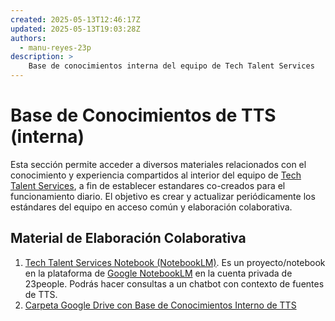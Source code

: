```yaml
---
created: 2025-05-13T12:46:17Z
updated: 2025-05-13T19:03:28Z
authors:
  - manu-reyes-23p
description: >
    Base de conocimientos interna del equipo de Tech Talent Services
---
```


# Base de Conocimientos de TTS (interna)

Esta sección permite acceder a diversos materiales relacionados con el conocimiento y experiencia compartidos al interior del equipo de [Tech Talent Services](/organization/teams/tech-talent-services/), a fin de establecer estandares co-creados para el funcionamiento diario. El objetivo es crear y actualizar periódicamente los estándares del equipo en acceso común y elaboración colaborativa.

## Material de Elaboración Colaborativa

1. [Tech Talent Services Notebook (NotebookLM)](https://notebooklm.google.com/notebook/7ebc69f6-5183-49bf-8ab8-8313253b4f36). Es un proyecto/notebook en la plataforma de [Google NotebookLM](https://notebooklm.google/) en la cuenta privada de 23people. Podrás hacer consultas a un chatbot con contexto de fuentes de TTS.
2. [Carpeta Google Drive con Base de Conocimientos Interno de TTS](https://drive.google.com/drive/folders/1I7fsUheakpNjep81LQCrwGPyDgkVK6te?usp=drive_link)